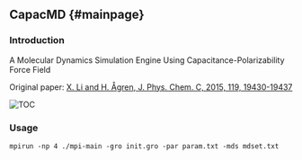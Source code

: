 CapacMD {#mainpage}
---------

### Introduction
A Molecular Dynamics Simulation Engine Using Capacitance-Polarizability Force Field

Original paper:
[X. Li and H. &Aring;gren, J. Phys. Chem. C, 2015, 119, 19430-19437](http://pubs.acs.org/doi/abs/10.1021/acs.jpcc.5b04347)

![TOC](http://www.theochem.kth.se/~lixin/capacmd/toc-400.png)

### Usage
`mpirun -np 4 ./mpi-main -gro init.gro -par param.txt -mds mdset.txt`
